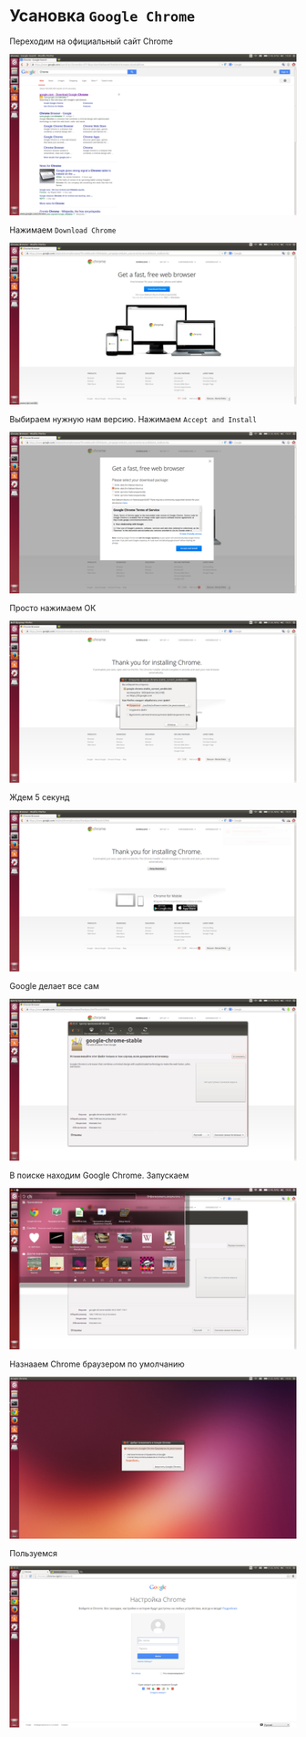 # Усановка  `Google Chrome`

 Переходим на официальный сайт Chrome


![photo](../img/images/chrome_ubuntu/chrome_ubuntu1.png)

Нажимаем `Download Chrome`

![photo](../img/images/chrome_ubuntu/chrome_ubuntu2.png)

Выбираем нужную нам версию. Нажимаем `Accept and Install`

![photo](../img/images/chrome_ubuntu/chrome_ubuntu3.png)

Просто нажимаем ОК

![photo](../img/images/chrome_ubuntu/chrome_ubuntu4.png)

Ждем 5 секунд

![photo](../img/images/chrome_ubuntu/chrome_ubuntu5.png)

Google делает все сам

![photo](../img/images/chrome_ubuntu/chrome_ubuntu6.png)

В поиске находим Google Chrome. Запускаем

![photo](../img/images/chrome_ubuntu/chrome_ubuntu7.png)

Назнааем Chrome браузером по умолчанию

![photo](../img/images/chrome_ubuntu/chrome_ubuntu8.png)

Пользуемся

![photo](../img/images/chrome_ubuntu/chrome_ubuntu9.png)
